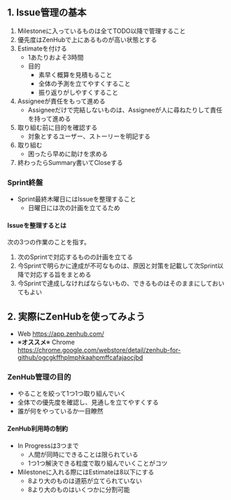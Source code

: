 ## 1. Issue管理の基本

1. Milestoneに入っているものは全てTODO以降で管理すること
2. 優先度はZenHubで上にあるものが高い状態とする
3. Estimateを付ける
   - 1あたりおよそ3時間
   - 目的
      - 素早く概算を見積もること
      - 全体の予測を立てやすくすること
      - 振り返りがしやすくすること
4. Assigneeが責任をもって進める
   - Assigneeだけで完結しないものは、Assigneeが人に尋ねたりして責任を持って進める
5. 取り組む前に目的を確認する
   - 対象とするユーザー、ストーリーを明記する
6. 取り組む
   - 困ったら早めに助けを求める
7. 終わったらSummary書いてCloseする

### Sprint終盤

- Sprint最終木曜日にはIssueを整理すること
   - 日曜日には次の計画を立てるため

#### Issueを整理するとは

次の3つの作業のことを指す。

1. 次のSprintで対応するものの計画を立てる
2. 今Sprintで明らかに達成が不可なものは、原因と対策を記載して次Sprint以降で対応する旨をまとめる
3. 今Sprintで達成しなければならないもの、できるものはそのままにしておいてもよい

## 2. 実際にZenHubを使ってみよう

- Web https://app.zenhub.com/
- ※**オススメ**※ Chrome https://chrome.google.com/webstore/detail/zenhub-for-github/ogcgkffhplmphkaahpmffcafajaocjbd

### ZenHub管理の目的

- やることを絞って1つ1つ取り組んでいく
- 全体での優先度を確認し、見通しを立てやすくする
- 誰が何をやっているか一目瞭然

#### ZenHub利用時の制約

- In Progressは3つまで
   - 人間が同時にできることは限られている
   - 1つ1つ解決できる粒度で取り組んでいくことがコツ
- Milestoneに入れる際にはEstimateは8以下にする
   - 8より大のものは道筋が立てられていない
   - 8より大のものはいくつかに分割可能
